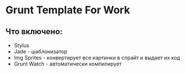 # Grunt Template For Work

<h2>Что включено:</h2>
 <ul>
 <li>Stylus </li>
 <li>Jade - шаблонизатор </li>
 <li>Img Sprites - конвертирует все картинки в спрайт и выдает их код </li>
 <li>Grunt Watch - автоматически компилирует </li>
</ul>
